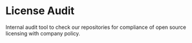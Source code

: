 # License Audit

Internal audit tool to check our repositories for compliance of open source licensing with company policy.